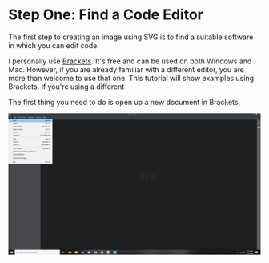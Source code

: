 # Step One: Find a Code Editor

The first step to creating an image using SVG is to find a suitable software in which you can edit code. 

I personally use [Brackets](http://brackets.io/). It's free and can be used on both Windows and Mac. However, if you are already familiar with a different editor, you are more than welcome to use that one. This tutorial will show examples using Brackets. If you're using a different 

The first thing you need to do is open up a new document in Brackets.

![Screenshot1](./images/Screenshot1createNewFile.png)